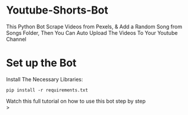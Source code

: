 # Youtube-Shorts-Bot
 This Python Bot Scrape Videos from Pexels, & Add a Random Song from Songs Folder, Then You Can Auto Upload The Videos To Your Youtube Channel
# Set up the Bot
 Install The Necessary Libraries: 
```
pip install -r requirements.txt
``` 
Watch this full tutorial on how to use this bot step by step<br>
     >
